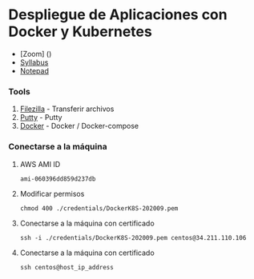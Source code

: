 # Despliegue de Aplicaciones con Docker y Kubernetes

* [Zoom] ()
* [Syllabus](https://raw.githubusercontent.com/mzegarras/Galaxy-DockerK8S-202009/master/Lab01/Syllabus.pdf)
* [Notepad](https://notepad.pw/g1vwws42)

### Tools

1. [Filezilla](https://filezilla-project.org/) - Transferir archivos
1. [Putty](https://www.putty.org/) - Putty
1. [Docker](https://www.docker.com/) - Docker / Docker-compose

### Conectarse a la máquina

1. AWS AMI ID
    ```console
    ami-060396dd859d237db
    ```

1. Modificar permisos
    ```console
    chmod 400 ./credentials/DockerK8S-202009.pem
    ```

1. Conectarse a la máquina con certificado
    ```console
    ssh -i ./credentials/DockerK8S-202009.pem centos@34.211.110.106
    ```

1. Conectarse a la máquina con certificado
    ```console
    ssh centos@host_ip_address
    ```